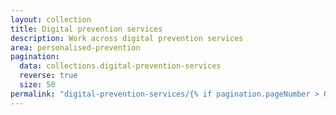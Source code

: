 ```yaml
---
layout: collection
title: Digital prevention services
description: Work across digital prevention services
area: personalised-prevention
pagination:
  data: collections.digital-prevention-services
  reverse: true
  size: 50
permalink: "digital-prevention-services/{% if pagination.pageNumber > 0 %}page/{{ pagination.pageNumber + 1 }}{% endif %}/"
---
```

